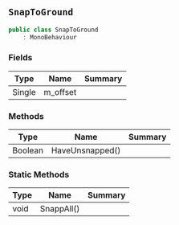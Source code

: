 ## `SnapToGround`

```csharp
public class SnapToGround
    : MonoBehaviour

```

### Fields

| Type | Name | Summary | 
| --- | --- | --- | 
| Single | m_offset |  | 


### Methods

| Type | Name | Summary | 
| --- | --- | --- | 
| Boolean | HaveUnsnapped() |  | 


### Static Methods

| Type | Name | Summary | 
| --- | --- | --- | 
| void | SnappAll() |  | 


